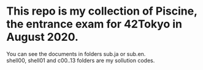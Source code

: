 # This repo is my collection of Piscine, the entrance exam for 42Tokyo in August 2020.
You can see the documents in folders sub.ja or sub.en.  
shell00, shell01 and c00..13 folders are my sollution codes.
